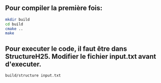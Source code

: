 ## Pour compiler la première fois:
```bash
mkdir build
cd build
cmake ..
make
```

## Pour executer le code, il faut être dans StructureH25. Modifier le fichier input.txt avant d'executer.
```bash
build/structure input.txt 
```
